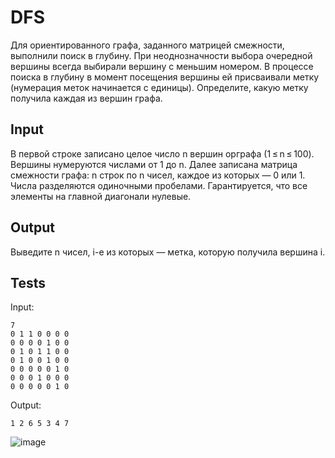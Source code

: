 # DFS
Для ориентированного графа, заданного матрицей смежности, выполнили поиск в глубину. При неоднозначности выбора очередной вершины всегда выбирали вершину с меньшим номером. В процессе поиска в глубину в момент посещения вершины ей присваивали метку (нумерация меток начинается с единицы). Определите, какую метку получила каждая из вершин графа.

## Input
В первой строке записано целое число n вершин орграфа (1 ≤ n ≤ 100). Вершины нумеруются числами от 1 до n. Далее записана матрица смежности графа: n строк по n чисел, каждое из которых — 0 или 1. Числа разделяются одиночными пробелами. Гарантируется, что все элементы на главной диагонали нулевые.

## Output
Выведите n чисел, i-е из которых — метка, которую получила вершина i.

## Tests
Input:
```
7
0 1 1 0 0 0 0
0 0 0 0 1 0 0
0 1 0 1 1 0 0
0 1 0 0 1 0 0
0 0 0 0 0 1 0
0 0 0 1 0 0 0
0 0 0 0 0 1 0
```
Output:
```
1 2 6 5 3 4 7
```
![image](https://user-images.githubusercontent.com/93089691/212472789-47006882-9f5d-45f5-be65-1e637dc7e8b8.png)
